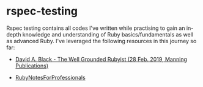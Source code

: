 # rspec-testing

Rspec testing contains all codes I've written while practising to gain an in-depth knowledge and understanding of Ruby basics/fundamentals as well as advanced Ruby. I've leveraged the following resources in this journey so far:

- [David A. Black - The Well Grounded Rubyist (28 Feb. 2019, Manning Publications)](https://www.manning.com/books/the-well-grounded-rubyist-third-edition)

- [RubyNotesForProfessionals](https://www.manning.com/books/the-well-grounded-rubyist-third-edition)
